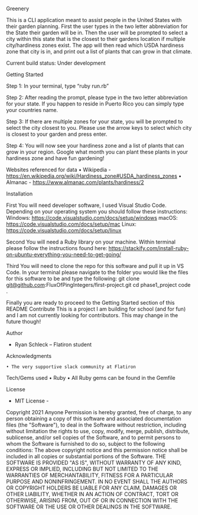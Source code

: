Greenery

This is a CLI application meant to assist people in the United States with their garden planning.  First the user types in the two letter abbreviation for the State their garden will be in.  Then the user will be prompted to select a city within this state that is the closest to their gardens location if multiple city/hardiness zones exist.  The app will then read which USDA hardiness zone that city is in, and print out a list of plants that can grow in that climate.

Current build status:  Under development



Getting Started

  Step 1:
In your terminal, type “ruby run.rb”

  Step 2:
After reading the prompt, please type in the two letter abbreviation for your state.  If you happen to reside in Puerto Rico you can simply type your countries name.

  Step 3:
If there are multiple zones for your state, you will be prompted to select the city closest to you.  Please use the arrow keys to select which city is closest to your garden and press enter.

  Step 4:
You will now see your hardiness zone and a list of plants that can grow in your region.  Google what month you can plant these plants in your hardiness zone and have fun gardening!

Websites referenced for data
    • Wikipedia - https://en.wikipedia.org/wiki/Hardiness_zone#USDA_hardiness_zones
    • Almanac - https://www.almanac.com/plants/hardiness/2

Installation

First
You will need developer software, I used Visual Studio Code.  Depending on your operating system you should follow these instructions:
Windows:  https://code.visualstudio.com/docs/setup/windows
macOS:  https://code.visualstudio.com/docs/setup/mac
Linux:  https://code.visualstudio.com/docs/setup/linux

Second
You will need a Ruby library on your machine.  Within terminal please follow the instructions found here:  https://stackify.com/install-ruby-on-ubuntu-everything-you-need-to-get-going/

Third
You will need to clone the repo for this software and pull it up in VS Code.  In your terminal please navigate to the folder you would like the files for this software to be and type the following:
git clone git@github.com:FluxOfPingIntegers/first-project.git
cd phase1_project
code .

Finally
you are ready to proceed to the Getting Started section of this README
Contribute
  This is a project I am building for school (and for fun) and I am not currently looking for contributors.  This may change in the future though!

Author
-  Ryan Schleck – Flatiron student

Acknowledgments

    • The very supportive slack community at Flatiron

Tech/Gems used
    • Ruby
    • All Ruby gems can be found in the Gemfile


License
- MIT License -

Copyright 2021 Anyone
Permission is hereby granted, free of charge, to any person obtaining a copy of this software and associated documentation files (the "Software"), to deal in the Software without restriction, including without limitation the rights to use, copy, modify, merge, publish, distribute, sublicense, and/or sell copies of the Software, and to permit persons to whom the Software is furnished to do so, subject to the following conditions:
The above copyright notice and this permission notice shall be included in all copies or substantial portions of the Software.
THE SOFTWARE IS PROVIDED "AS IS", WITHOUT WARRANTY OF ANY KIND, EXPRESS OR IMPLIED, INCLUDING BUT NOT LIMITED TO THE WARRANTIES OF MERCHANTABILITY, FITNESS FOR A PARTICULAR PURPOSE AND NONINFRINGEMENT. IN NO EVENT SHALL THE AUTHORS OR COPYRIGHT HOLDERS BE LIABLE FOR ANY CLAIM, DAMAGES OR OTHER LIABILITY, WHETHER IN AN ACTION OF CONTRACT, TORT OR OTHERWISE, ARISING FROM, OUT OF OR IN CONNECTION WITH THE SOFTWARE OR THE USE OR OTHER DEALINGS IN THE SOFTWARE.